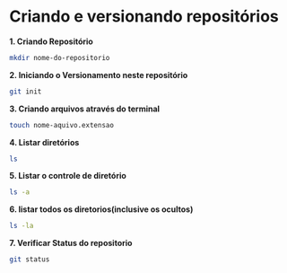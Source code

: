 # Criando e versionando repositórios

**1. Criando Repositório**
```bash
mkdir nome-do-repositorio
```

**2. Iniciando o Versionamento neste repositório**
```bash
git init
```

**3. Criando arquivos através do terminal**
```bash
touch nome-aquivo.extensao
```

**4. Listar diretórios**
```bash
ls
```

**5. Listar o controle de diretório**
```bash
ls -a 
```

**6. listar todos os diretorios(inclusive os ocultos)**
```bash
ls -la
```

**7. Verificar Status do repositorio**
```bash
git status
```